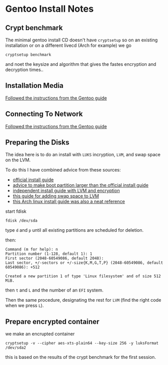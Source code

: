 # Gentoo Install Notes

## Crypt benchmark
The minimal gentoo install CD doesn't have `cryptsetup` so on an existing installation or on a different livecd (Arch for example) we go

```
cryptsetup benchmark
```

and noet the keysize and algorithm that gives the fastes encryption and decryption times..


## Installation Media
[Followed the instructions from the Gentoo guide](https://wiki.gentoo.org/wiki/Handbook:AMD64/Installation/Media)

## Connecting To Network
[Followed the instructions from the Gentoo guide](https://wiki.gentoo.org/wikiiHandbook:AMD64/Installation/Networking)

## Preparing the Disks
The idea here is to do an install with `LUKS` incryption, `LVM`, and swap space on the LVM.

To do this I have combined advice from these sources:

- [official install guide](https://wiki.gentoo.org/wiki/Handbook:AMD64/Installation/Disks)
- [advice to make boot partition larger than the official install guide](https://forums.gentoo.org/viewtopic-t-1123855.html)
- [independent install guide with LVM and encryption](https://github.com/sergibarroso/gentoo_install)
- [this guide for adding swap space to LVM](https://www.2daygeek.com/how-to-create-extend-swap-partition-in-linux-using-lvm/)
- [this Arch linux install guide was also a neat reference](https://www.learnlinux.tv/arch-linux-full-installation-guide/)


start fdisk

```
fdisk /dev/sda
```

type `d` and `p` until all existing partitions are scheduled for deletion.

then:

```
Command (m for help): n
Partition number (1-128, default 1): 1
First sector (2048-60549086, default 2048): 
Last sector, +/-sectors or +/-size{K,M,G,T,P} (2048-60549086, default 60549086): +512
 
Created a new partition 1 of type 'Linux filesystem' and of size 512 MiB.
```

then `t` and `L` and the number of an `EFI` system.


Then the same procedure, designating the rest for `LVM` (find the right code when we press `L`).


## Prepare encrypted container

we make an encrupted container

```
cryptsetup -v --cipher aes-xts-plain64 --key-size 256 -y luksFormat /dev/sda2 
```

this is based on the results of the crypt benchmark for the first session.
